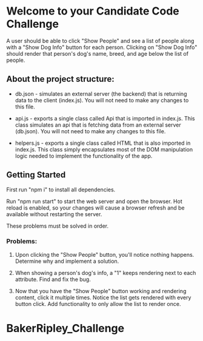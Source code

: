 # Welcome to your Candidate Code Challenge

A user should be able to click "Show People" and see a list of people along with a "Show Dog Info" button for each person.
Clicking on "Show Dog Info" should render that person's dog's name, breed, and age below the list of people.

## About the project structure:

- db.json - simulates an external server (the backend) that is returning data to the client (index.js). You will not need to make any changes to this file.

- api.js - exports a single class called Api that is imported in index.js. This class simulates an api that is fetching data from an external server (db.json). You will not need to make any changes to this file.

- helpers.js - exports a single class called HTML that is also imported in index.js. This class simply encapsulates most of the DOM manipulation logic needed to implement the functionality of the app.

## Getting Started

First run "npm i" to install all dependencies.

Run "npm run start" to start the web server and open the browser. Hot reload is enabled, so your changes will cause a browser refresh and be available without restarting the server.

These problems must be solved in order.

### Problems:

1. Upon clicking the "Show People" button, you'll notice nothing happens. Determine why and implement a solution.

2. When showing a person's dog's info, a "1" keeps rendering next to each attribute. Find and fix the bug.

3. Now that you have the "Show People" button working and rendering content, click it multiple times. Notice the list gets rendered with every button click. Add functionality to only allow the list to render once.
# BakerRipley_Challenge
